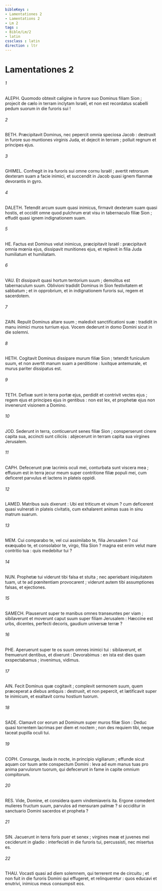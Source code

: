 ```yaml
---
bibleKeys : 
- Lamentationes 2
- Lamentations 2
- Lm 2
tags : 
- Bible/Lm/2
- latin
cssclass : latin
direction : ltr
---
```


# Lamentationes 2

###### 1
ALEPH. Quomodo obtexit caligine in furore suo Dominus filiam Sion ; projecit de cælo in terram inclytam Israël, et non est recordatus scabelli pedum suorum in die furoris sui !
###### 2
BETH. Præcipitavit Dominus, nec pepercit omnia speciosa Jacob : destruxit in furore suo muntiones virginis Juda, et dejecit in terram ; polluit regnum et principes ejus.
###### 3
GHIMEL. Confregit in ira furoris sui omne cornu Israël ; avertit retrorsum dexteram suam a facie inimici, et succendit in Jacob quasi ignem flammæ devorantis in gyro.
###### 4
DALETH. Tetendit arcum suum quasi inimicus, firmavit dexteram suam quasi hostis, et occidit omne quod pulchrum erat visu in tabernaculo filiæ Sion ; effudit quasi ignem indignationem suam.
###### 5
HE. Factus est Dominus velut inimicus, præcipitavit Israël : præcipitavit omnia mœnia ejus, dissipavit munitiones ejus, et replevit in filia Juda humiliatum et humiliatam.
###### 6
VAU. Et dissipavit quasi hortum tentorium suum ; demolitus est tabernaculum suum. Oblivioni tradidit Dominus in Sion festivitatem et sabbatum ; et in opprobrium, et in indignationem furoris sui, regem et sacerdotem.
###### 7
ZAIN. Repulit Dominus altare suum ; maledixit sanctificationi suæ : tradidit in manu inimici muros turrium ejus. Vocem dederunt in domo Domini sicut in die solemni.
###### 8
HETH. Cogitavit Dominus dissipare murum filiæ Sion ; tetendit funiculum suum, et non avertit manum suam a perditione : luxitque antemurale, et murus pariter dissipatus est.
###### 9
TETH. Defixæ sunt in terra portæ ejus, perdidit et contrivit vectes ejus ; regem ejus et principes ejus in gentibus : non est lex, et prophetæ ejus non invenerunt visionem a Domino.
###### 10
JOD. Sederunt in terra, conticuerunt senes filiæ Sion ; consperserunt cinere capita sua, accincti sunt ciliciis : abjecerunt in terram capita sua virgines Jerusalem.
###### 11
CAPH. Defecerunt præ lacrimis oculi mei, conturbata sunt viscera mea ; effusum est in terra jecur meum super contritione filiæ populi mei, cum deficeret parvulus et lactens in plateis oppidi.
###### 12
LAMED. Matribus suis dixerunt : Ubi est triticum et vinum ? cum deficerent quasi vulnerati in plateis civitatis, cum exhalarent animas suas in sinu matrum suarum.
###### 13
MEM. Cui comparabo te, vel cui assimilabo te, filia Jerusalem ? cui exæquabo te, et consolabor te, virgo, filia Sion ? magna est enim velut mare contritio tua : quis medebitur tui ?
###### 14
NUN. Prophetæ tui viderunt tibi falsa et stulta ; nec aperiebant iniquitatem tuam, ut te ad pœnitentiam provocarent ; viderunt autem tibi assumptiones falsas, et ejectiones.
###### 15
SAMECH. Plauserunt super te manibus omnes transeuntes per viam ; sibilaverunt et moverunt caput suum super filiam Jerusalem : Hæccine est urbs, dicentes, perfecti decoris, gaudium universæ terræ ?
###### 16
PHE. Aperuerunt super te os suum omnes inimici tui : sibilaverunt, et fremuerunt dentibus, et dixerunt : Devorabimus : en ista est dies quam exspectabamus ; invenimus, vidimus.
###### 17
AIN. Fecit Dominus quæ cogitavit ; complevit sermonem suum, quem præceperat a diebus antiquis : destruxit, et non pepercit, et lætificavit super te inimicum, et exaltavit cornu hostium tuorum.
###### 18
SADE. Clamavit cor eorum ad Dominum super muros filiæ Sion : Deduc quasi torrentem lacrimas per diem et noctem ; non des requiem tibi, neque taceat pupilla oculi tui.
###### 19
COPH. Consurge, lauda in nocte, in principio vigiliarum ; effunde sicut aquam cor tuum ante conspectum Domini : leva ad eum manus tuas pro anima parvulorum tuorum, qui defecerunt in fame in capite omnium compitorum.
###### 20
RES. Vide, Domine, et considera quem vindemiaveris ita. Ergone comedent mulieres fructum suum, parvulos ad mensuram palmæ ? si occiditur in sanctuario Domini sacerdos et propheta ?
###### 21
SIN. Jacuerunt in terra foris puer et senex ; virgines meæ et juvenes mei ceciderunt in gladio : interfecisti in die furoris tui, percussisti, nec misertus es.
###### 22
THAU. Vocasti quasi ad diem solemnem, qui terrerent me de circuitu ; et non fuit in die furoris Domini qui effugeret, et relinqueretur : quos educavi et enutrivi, inimicus meus consumpsit eos.
